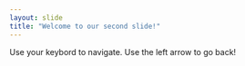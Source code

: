```yaml
---
layout: slide
title: "Welcome to our second slide!"
---
```

Use your keybord to navigate.
Use the left arrow to go back!
